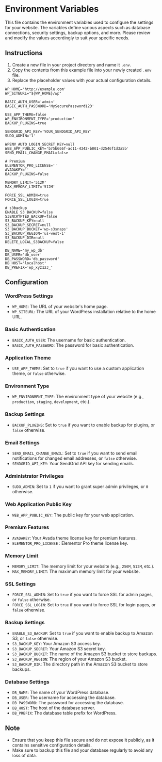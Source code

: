 # Environment Variables

This file contains the environment variables used to configure the settings for your website. The variables define various aspects such as database connections, security settings, backup options, and more. Please review and modify the values accordingly to suit your specific needs.

## Instructions

1. Create a new file in your project directory and name it `.env`.
2. Copy the contents from this example file into your newly created `.env` file.
3. Replace the placeholder values with your actual configuration details.

```shell
WP_HOME='http://example.com'
WP_SITEURL="${WP_HOME}/wp"

BASIC_AUTH_USER='admin'
BASIC_AUTH_PASSWORD='MySecurePassword123'

USE_APP_THEME=false
WP_ENVIRONMENT_TYPE='production'
BACKUP_PLUGINS=true

SENDGRID_API_KEY='YOUR_SENDGRID_API_KEY'
SUDO_ADMIN='1'

WPENV_AUTO_LOGIN_SECRET_KEY=null
WEB_APP_PUBLIC_KEY='b75b666f-ac11-4342-b001-d2546f1d3a5b'
SEND_EMAIL_CHANGE_EMAIL=false

# Premium
ELEMENTOR_PRO_LICENSE=''
AVADAKEY=''
BACKUP_PLUGINS=false

MEMORY_LIMIT='512M'
MAX_MEMORY_LIMIT='512M'

FORCE_SSL_ADMIN=true
FORCE_SSL_LOGIN=true

# s3backup
ENABLE_S3_BACKUP=false
S3ENCRYPTED_BACKUP=false
S3_BACKUP_KEY=null
S3_BACKUP_SECRET=null
S3_BACKUP_BUCKET='wp-s3snaps'
S3_BACKUP_REGION='us-west-1'
S3_BACKUP_DIR=null
DELETE_LOCAL_S3BACKUP=false

DB_NAME='my_wp_db'
DB_USER='db_user'
DB_PASSWORD='db_password'
DB_HOST='localhost'
DB_PREFIX='wp_xyz123_'

```

## Configuration

### WordPress Settings

- `WP_HOME`: The URL of your website's home page.
- `WP_SITEURL`: The URL of your WordPress installation relative to the home URL.

### Basic Authentication

- `BASIC_AUTH_USER`: The username for basic authentication.
- `BASIC_AUTH_PASSWORD`: The password for basic authentication.

### Application Theme

- `USE_APP_THEME`: Set to `true` if you want to use a custom application theme, or `false` otherwise.

### Environment Type

- `WP_ENVIRONMENT_TYPE`: The environment type of your website (e.g., `production`, `staging`, `development`, etc.).

### Backup Settings

- `BACKUP_PLUGINS`: Set to `true` if you want to enable backup for plugins, or `false` otherwise.

### Email Settings

- `SEND_EMAIL_CHANGE_EMAIL`: Set to `true` if you want to send email notifications for changed email addresses, or `false` otherwise.
- `SENDGRID_API_KEY`: Your SendGrid API key for sending emails.

### Administrator Privileges

- `SUDO_ADMIN`: Set to `1` if you want to grant super admin privileges, or `0` otherwise.

### Web Application Public Key

- `WEB_APP_PUBLIC_KEY`: The public key for your web application.

### Premium Features

- `AVADAKEY`: Your Avada theme license key for premium features.
- `ELEMENTOR_PRO_LICENSE` : Elementor Pro theme license key.

### Memory Limit

- `MEMORY_LIMIT`: The memory limit for your website (e.g., `256M`, `512M`, etc.).
- `MAX_MEMORY_LIMIT`: The maximum memory limit for your website.

### SSL Settings

- `FORCE_SSL_ADMIN`: Set to `true` if you want to force SSL for admin pages, or `false` otherwise.
- `FORCE_SSL_LOGIN`: Set to `true` if you want to force SSL for login pages, or `false` otherwise.

### Backup Settings

- `ENABLE_S3_BACKUP`: Set to `true` if you want to enable backup to Amazon S3, or `false` otherwise.
- `S3_BACKUP_KEY`: Your Amazon S3 access key.
- `S3_BACKUP_SECRET`: Your Amazon S3 secret key.
- `S3_BACKUP_BUCKET`: The name of the Amazon S3 bucket to store backups.
- `S3_BACKUP_REGION`: The region of your Amazon S3 bucket.
- `S3_BACKUP_DIR`: The directory path in the Amazon S3 bucket to store backups.

### Database Settings

- `DB_NAME`: The name of your WordPress database.
- `DB_USER`: The username for accessing the database.
- `DB_PASSWORD`: The password for accessing the database.
- `DB_HOST`: The host of the database server.
- `DB_PREFIX`: The database table prefix for WordPress.

## Note

- Ensure that you keep this file secure and do not expose it publicly, as it contains sensitive configuration details.
- Make sure to backup this file and your database regularly to avoid any loss of data.

